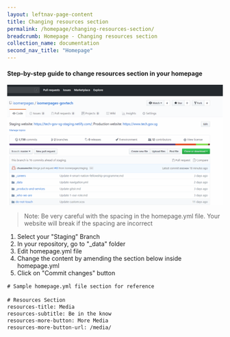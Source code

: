 ```yaml
---
layout: leftnav-page-content
title: Changing resources section
permalink: /homepage/changing-resources-section/
breadcrumb: Homepage - Changing resources section
collection_name: documentation
second_nav_title: "Homepage"
---
```

#### **Step-by-step guide to change resources section in your homepage**
![Changing resouces section](/images/resources/homepage-changing-resources-section.gif)
> Note: Be very careful with the spacing in the homepage.yml file. Your website will break if the spacing are incorrect

1. Select your "Staging" Branch
2. In your repository, go to "_data" folder
3. Edit homepage.yml file
4. Change the content by amending the section below inside homepage.yml
5. Click on "Commit changes" button

```
# Sample homepage.yml file section for reference

# Resources Section
resources-title: Media
resources-subtitle: Be in the know
resources-more-button: More Media
resources-more-button-url: /media/
```
